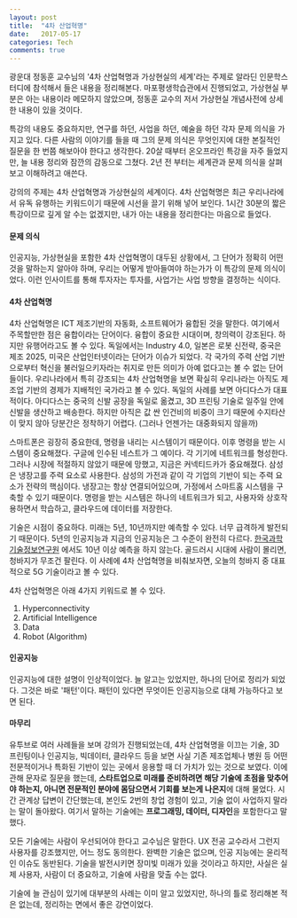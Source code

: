 ```yaml
---
layout: post
title:  "4차 산업혁명"
date:   2017-05-17
categories: Tech
comments: true
---
```


광운대 정동훈 교수님의 '4차 산업혁명과 가상현실의 세계'라는 주제로 알라딘 인문학스터디에 참석해서 들은 내용을 정리해본다. 마포평생학습관에서 진행되었고, 가상현실 부분은 아는 내용이라 메모하지 않았으며, 정동훈 교수의 저서 가상현실 개념사전에 상세한 내용이 있을 것이다.

특강의 내용도 중요하지만, 연구를 하던, 사업을 하던, 예술을 하던 각자 문제 의식을 가지고 있다. 다른 사람의 이야기를 들을 때 그의 문제 의식은 무엇인지에 대한 본질적인 질문을 한 번쯤 해보아야 한다고 생각한다. 20살 때부터 온오프라인 특강을 자주 들었지만, 늘 내용 정리와 잠깐의 감동으로 그쳤다. 2년 전 부터는 세계관과 문제 의식을 살펴보고 이해하려고 애쓴다.

강의의 주제는 4차 산업혁명과 가상현실의 세계이다. 4차 산업혁명은 최근 우리나라에서 유독 유행하는 키워드이기 때문에 시선을 끌기 위해 넣어 보인다. 1시간 30분의 짧은 특강이므로 깊게 알 수는 없겠지만, 내가 아는 내용을 정리한다는 마음으로 들었다.

<p class="break"></p>

#### **문제 의식**

인공지능, 가상현실을 포함한 4차 산업혁명이 대두된 상황에서, 그 단어가 정확히 어떤 것을 말하는지 알아야 하며, 우리는 어떻게 받아들여야 하는가가 이 특강의 문제 의식이었다. 이런 인사이트를 통해 투자자는 투자를, 사업가는 사업 방향을 결정하는 식이다.

#### **4차 산업혁명**

4차 산업혁명은 ICT 제조기반의 자동화, 소프트웨어가 융합된 것을 말한다. 여기에서 주목할만한 점은 융합이라는 단어이다. 융합이 중요한 시대이며, 창의력이 강조된다. 하지만 유행어라고도 볼 수 있다. 독일에서는 Industry 4.0, 일본은 로봇 신전략, 중국은 제조 2025, 미국은 산업인터넷이라는 단어가 이슈가 되었다. 각 국가의 주력 산업 기반으로부터 혁신을 불러일으키자라는 취지로 만든 의미가 아예 없다고는 볼 수 없는 단어들이다. 우리나라에서 특히 강조되는 4차 산업혁명을 보면 확실히 우리나라는 아직도 제조업 기반의 경제가 지배적인 국가라고 볼 수 있다. 독일의 사례를 보면 아디다스가 대표적이다. 아디다스는 중국의 신발 공장을 독일로 옮겼고, 3D 프린팅 기술로 일주일 안에 신발을 생산하고 배송한다. 하지만 아직은 값 싼 인건비의 비중이 크기 때문에 수지타산이 맞지 않아 당분간은 정착하기 어렵다. (그러나 언젠가는 대중화되지 않을까)

스마트폰은 굉장히 중요한데, 명령을 내리는 시스템이기 때문이다. 이후 명령을 받는 시스템이 중요해졌다. 구글에 인수된 네스트가 그 예이다. 각 기기에 네트워크를 형성한다. 그러나 시장에 적절하지 않았기 때문에 망했고, 지금은 커넥티드카가 중요해졌다. 삼성은 냉장고를 주력 요소로 사용한다. 삼성의 가전과 같이 각 기업의 기반이 되는 주력 요소가 전략의 핵심이다. 냉장고는 항상 연결되어있으며, 가정에서 스마트홈 시스템을 구축할 수 있기 때문이다. 명령을 받는 시스템은 하나의 네트워크가 되고, 사용자와 상호작용하면서 학습하고, 클라우드에 데이터를 저장한다.

기술은 시점이 중요하다. 미래는 5년, 10년까지만 예측할 수 있다. 너무 급격하게 발전되기 때문이다. 5년의 인공지능과 지금의 인공지능은 그 수준이 완전히 다르다. [한국과학기술정보연구원](http://www.kisti.re.kr/) 에서도 10년 이상 예측을 하지 않는다. 골드러시 시대에 사람이 몰리면, 청바지가 무조건 팔린다. 이 사례에 4차 산업혁명을 비춰보자면, 오늘의 청바지 중 대표적으로 5G 기술이라고 볼 수 있다.

4차 산업혁명은 아래 4가지 키워드로 볼 수 있다.

1. Hyperconnectivity
2. Artificial Intelligence
3. Data
4. Robot (Algorithm)

#### **인공지능**
인공지능에 대한 설명이 인상적이었다. 늘 알고는 있었지만, 하나의 단어로 정리가 되었다. 그것은 바로 '패턴'이다. 패턴이 있다면 무엇이든 인공지능으로 대체 가능하다고 보면 된다.

#### **마무리**

유투브로 여러 사례들을 보며 강의가 진행되었는데, 4차 산업혁명을 이끄는 기술, 3D 프린팅이나 인공지능, 빅데이터, 클라우드 등을 보면 사실 기존 제조업체나 병원 등 어떤 전문적이거나 특화된 기반이 있는 곳에서 응용할 때 더 가치가 있는 것으로 보였다. 이에 관해 문자로 질문을 했는데, **스타트업으로 미래를 준비하려면 해당 기술에 초점을 맞추어야 하는지, 아니면 전문적인 분야에 몸담으면서 기회를 보는게 나은지**에 대해 물었다. 시간 관계상 답변이 간단했는데, 본인도 2번의 창업 경험이 있고, 기술 없이 사업하지 말라는 말이 돌아왔다. 여기서 말하는 기술에는 **프로그래밍, 데이터, 디자인**을 포함한다고 말했다.

모든 기술에는 사람이 우선되어야 한다고 교수님은 말한다. UX 전공 교수라서 그런지 사용자를 강조했지만, 어느 정도 동의한다. 완벽한 기술은 없으며, 인공 지능에는 윤리적인 이슈도 동반된다. 기술을 발전시키면 장미빛 미래가 있을 것이라고 하지만, 사실은 실제 사용자, 사람이 더 중요하고, 기술에 사람을 맞출 수는 없다.

기술에 늘 관심이 있기에 대부분의 사례는 이미 알고 있었지만, 하나의 틀로 정리해본 적은 없는데, 정리하는 면에서 좋은 강연이었다.
